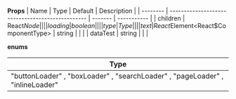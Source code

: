 **Props**
| Name | Type | Default | Description |
| -------- | ------------------------------------------------ | ------- | ----------- |
| children | React$Node                                       |         |             |
| loading  | boolean                                          |         |             |
| type     | Type                                             |         |             |
| text     | React$Element<React\$ComponentType<any>> | string | | |
| dataTest | string | | |

**enums**

| **Type**                                                                      |
| ----------------------------------------------------------------------------- |
| "buttonLoader" , "boxLoader" , "searchLoader" , "pageLoader" , "inlineLoader" |
